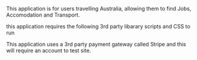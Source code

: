 This application is for users travelling Australia, allowing them to find Jobs, Accomodation and Transport.

this application requires the following 3rd party libarary scripts and CSS to run

<script src="https://js.stripe.com/v3/"></script>
<script src="https://ajax.googleapis.com/ajax/libs/angularjs/1.4.8/angular.min.js"></script>
<script src="https://ajax.googleapis.com/ajax/libs/angularjs/1.2.0rc1/angular-route.min.js"></script>
<script src="//angular-ui.github.io/bootstrap/ui-bootstrap-tpls-0.2.0.js"></script>
<link href="font-awesome/css/font-awesome.min.css" rel="stylesheet" type="text/css">


This application uses a 3rd party payment gateway called Stripe and this will require an account to test site.
